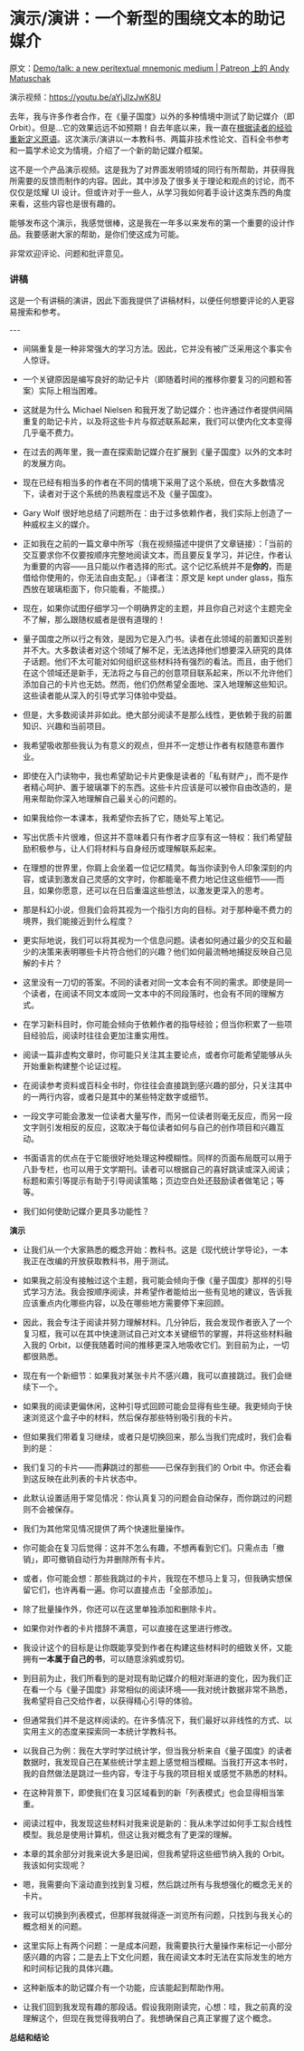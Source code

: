 # 演示/演讲：一个新型的围绕文本的助记媒介

原文：[Demo/talk: a new peritextual mnemonic medium | Patreon 上的 Andy Matuschak](https://www.patreon.com/posts/demo-talk-new-66348634)

演示视频：https://youtu.be/aYjJIzJwK8U

去年，我与许多作者合作，在《量子国度》以外的多种情境中测试了助记媒介（即 Orbit）。但是...它的效果远远不如预期！自去年底以来，我一直在[根据读者的经验重新定义原语](https://www.patreon.com/posts/revamping-medium-55309960)。这次演示/演讲以一本教科书、两篇非技术性论文、百科全书参考和一篇学术论文为情境，介绍了一个新的助记媒介框架。

这不是一个产品演示视频。这是我为了对界面发明领域的同行有所帮助，并获得我所需要的反馈而制作的内容。因此，其中涉及了很多关于理论和观点的讨论，而不仅仅是炫耀 UI 设计。但或许对于一些人，从学习我如何着手设计这类东西的角度来看，这些内容也是很有趣的。

能够发布这个演示，我感觉很棒，这是我在一年多以来发布的第一个重要的设计作品。我要感谢大家的帮助，是你们使这成为可能。

非常欢迎评论、问题和批评意见。

### 讲稿

这是一个有讲稿的演讲，因此下面我提供了讲稿材料，以便任何想要评论的人更容易搜索和参考。

\---

- 间隔重复是一种非常强大的学习方法。因此，它并没有被广泛采用这个事实令人惊讶。

- 一个关键原因是编写良好的助记卡片（即随着时间的推移你要复习的问题和答案）实际上相当困难。

- 这就是为什么 Michael Nielsen 和我开发了助记媒介：也许通过作者提供间隔重复的助记卡片，以及将这些卡片与叙述联系起来，我们可以使内化文本变得几乎毫不费力。

- 在过去的两年里，我一直在探索助记媒介在扩展到《量子国度》以外的文本时的发展方向。

- 现在已经有相当多的作者在不同的情境下采用了这个系统，但在大多数情况下，读者对于这个系统的热衷程度远不及《量子国度》。

- Gary Wolf 很好地总结了问题所在：由于过多依赖作者，我们实际上创造了一种威权主义的媒介。

- 正如我在之前的一篇文章中所写（我在视频描述中提供了文章链接）：「当前的交互要求你不仅要按顺序完整地阅读文本，而且要反复学习，并记住，作者认为重要的内容——且只能以作者选择的形式。这个记忆系统并不是**你的**，而是借给你使用的，你无法自由支配。」（译者注：原文是 kept under glass，指东西放在玻璃柜面下，你只能看，不能摸。）

- 现在，如果你试图仔细学习一个明确界定的主题，并且你自己对这个主题完全不了解，那么跟随权威者是很有道理的！

- 量子国度之所以行之有效，是因为它是入门书。读者在此领域的前置知识差别并不大。大多数读者对这个领域了解不足，无法选择他们想要深入研究的具体子话题。他们不太可能对如何组织这些材料持有强烈的看法。而且，由于他们在这个领域还是新手，无法将之与自己的创意项目联系起来，所以不允许他们添加自己的卡片也无妨。然而，他们仍然希望全面地、深入地理解这些知识。这些读者能从深入的引导式学习体验中受益。

- 但是，大多数阅读并非如此。绝大部分阅读不是那么线性，更依赖于我的前置知识、兴趣和当前项目。

- 我希望吸收那些我认为有意义的观点，但并不一定想让作者有权随意布置作业。

- 即使在入门读物中，我也希望助记卡片更像是读者的「私有财产」，而不是作者精心呵护、置于玻璃罩下的东西。这些卡片应该是可以被你自由改造的，是用来帮助你深入地理解自己最关心的问题的。

- 如果我给你一本课本，我希望你去拆了它，随处写上笔记。

- 写出优质卡片很难，但这并不意味着只有作者才应享有这一特权：我们希望鼓励积极参与，让人们将材料与自身经历或理解联系起来。

- 在理想的世界里，你肩上会坐着一位记忆精灵。每当你读到令人印象深刻的内容，或读到激发自己灵感的文字时，你都能毫不费力地记住这些细节——而且，如果你愿意，还可以在日后重温这些想法，以激发更深入的思考。

- 那是科幻小说，但我们会将其视为一个指引方向的目标。对于那种毫不费力的境界，我们能接近到什么程度？

- 更实际地说，我们可以将其视为一个信息问题。读者如何通过最少的交互和最少的决策来表明哪些卡片符合他们的兴趣？他们如何最流畅地捕捉反映自己见解的卡片？

- 这里没有一刀切的答案。不同的读者对同一文本会有不同的需求。即使是同一个读者，在阅读不同文本或同一文本中的不同段落时，也会有不同的理解方式。

- 在学习新科目时，你可能会倾向于依赖作者的指导经验；但当你积累了一些项目经验后，阅读时往往会更加注重实用性。

- 阅读一篇非虚构文章时，你可能只关注其主要论点，或者你可能希望能够从头开始重新构建整个论证过程。

- 在阅读参考资料或百科全书时，你往往会直接跳到感兴趣的部分，只关注其中的一两行内容，或者只是其中的某些特定数字或细节。

- 一段文字可能会激发一位读者大量写作，而另一位读者则毫无反应，而另一段文字则引发相反的反应，这取决于每位读者如何与自己的创作项目和兴趣互动。

- 书面语言的优点在于它能很好地处理这种模糊性。同样的页面布局既可以用于八卦专栏，也可以用于文学期刊。读者可以根据自己的喜好跳读或深入阅读；标题和索引等提示有助于引导阅读策略；页边空白处还鼓励读者做笔记；等等。

- 我们如何使助记媒介更具多功能性？

**演示**

- 让我们从一个大家熟悉的概念开始：教科书。这是《现代统计学导论》，一本我正在改编的开放获取教科书，用于测试。

- 如果我之前没有接触过这个主题，我可能会倾向于像《量子国度》那样的引导式学习方法。我会按顺序阅读，并希望作者能给出一些有见地的建议，告诉我应该重点内化哪些内容，以及在哪些地方需要停下来回顾。

- 因此，我会专注于阅读并努力理解材料。几分钟后，我会发现作者嵌入了一个复习框，我可以在其中快速测试自己对文本关键细节的掌握，并将这些材料融入我的 Orbit，以便我随着时间的推移更深入地吸收它们。到目前为止，一切都很熟悉。

- 现在有一个新细节：如果我对某张卡片不感兴趣，我可以直接跳过。我们会继续下一个。

- 如果我的阅读更偏休闲，这种引导式回顾可能会显得有些生硬。我更倾向于快速浏览这个盒子中的材料，然后保存那些特别吸引我的卡片。

- 但如果我们带着复习继续，或者只是切换回来，那么当我们完成时，我们会看到的是：

- 我们复习的卡片——而**非**跳过的那些——已保存到我们的 Orbit 中。你还会看到这反映在此列表的卡片状态中。

- 此默认设置适用于常见情况：你认真复习的问题会自动保存，而你跳过的问题则不会被保存。

- 我们为其他常见情况提供了两个快速批量操作。

- 你可能会在复习后觉得：这并不怎么有趣，不想再看到它们。只需点击「撤销」，即可撤销自动行为并删除所有卡片。

- 或者，你可能会想：那些我跳过的卡片，我现在不想马上复习，但我确实想保留它们，也许再看一遍。你可以直接点击「全部添加」。

- 除了批量操作外，你还可以在这里单独添加和删除卡片。

- 如果你对作者的卡片措辞不满意，可以直接在这里进行修改。

- 我设计这个的目标是让你既能享受到作者在构建这些材料时的细致关怀，又能拥有**一本属于自己的书**，可以随意涂鸦或剪切。

- 到目前为止，我们所看到的是对现有助记媒介的相对渐进的变化，因为我们正在看一个与《量子国度》非常相似的阅读环境——我对统计数据非常不熟悉，我希望将自己交给作者，以获得精心引导的体验。

- 但通常我们并不是这样阅读的。在许多情况下，我们最好以非线性的方式、以实用主义的态度来探索同一本统计学教科书。

- 以我自己为例：我在大学时学过统计学，但当我分析来自《量子国度》的读者数据时，我发现自己在某些统计学主题上感觉相当模糊。当我打开这本书时，我的自然做法是跳过一些内容，专注于与我的项目相关或感觉不熟悉的材料。

- 在这种背景下，即使我们在复习区域看到的新「列表模式」也会显得相当笨重。

- 阅读过程中，我发现这些材料对我来说是新的：我从未学过如何手工拟合线性模型。我总是使用计算机，但这让我对概念有了更深的理解。

- 本章的其余部分对我来说大多是旧闻，但我希望将这些细节纳入我的 Orbit。我该如何实现呢？

- 嗯，我需要向下滚动直到找到复习框，然后跳过所有与我想强化的概念无关的卡片。

- 我可以切换到列表模式，但那样我就得逐一浏览所有问题，只找到与我关心的概念相关的问题。

- 这里实际上有两个问题：一是成本问题，我需要执行大量操作来标记一小部分感兴趣的内容；二是去上下文化问题，我在阅读文本时无法在实际发生的地方和时间标记我的具体兴趣。

- 这种新版本的助记媒介有一个功能，应该能起到帮助作用。

- 让我们回到我发现有趣的那段话。假设我刚刚读完，心想：哇，我之前真的没理解这个，但现在我觉得我明白了。我想确保自己真正掌握了这个概念。

**总结和结论**